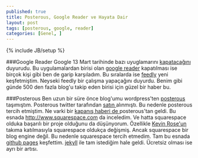 ```yaml
---
published: true
title: Posterous, Google Reader ve Hayata Dair
layout: post
tags: [posterous, google, reader]
categories: [Genel, ]
---
```

{% include JB/setup %}


###Google Reader
Google 13 Mart tarihinde bazı uyuglamarını <a target="_blank" href="http://googleblog.blogspot.com/2013/03/a-second-spring-of-cleaning.html">kapatacağını</a>  duyurudu. Bu uygulamalardan birisi olan <a target="_blank" href="http://google.com/reader">google reader</a> kapatılması ise birçok kişi gibi ben de garip karşıladım. Bu sıralarda ise <a href="http://www.feedly.com/" target="_blank">feedly</a> yeni keşfetmiştim. Neyseki feedly bir çalışma yapaçağını duyurdu. Benim gibi günde 500 den fazla blog'u takip eden birisi için güzel bir haber bu.
	

###Posterous
Ben uzun bir süre önce blog'umu wordpress'ten <a href="http://posterous.com/" target="_blank">posterous</a> taşımıştım. Posterous twitter tarafından <a href="https://blog.twitter.com/2012/welcoming-posterous-team-flock"> satın </a> alınmıştı. Bu nedenle posterous tercih etmiştim. Ne varki bir <a href="https://twitter.com/posterous/status/329270537329205248">kapanış haberi de </a> posterous'tan geldi. Bu esnada <http://www.squarespace.com> da inceledim. Ve hatta squarespace olduka başarılı bir proje olduğunu da düşünyorum. Özellikle <a href="http://blog.squarespace.com/blog/2008/9/5/kevin-rose-comes-to-squarespace.html">Kevin Rose'un</a> takıma katılmasıyla squarespace oldukça değişmiş. Ancak squarespace bir blog engine değil. Bu nedenle squarespace tercih etmedim.
Tam bu esnada <a href="http://pages.github.com/">github pages</a> keşfettim. <a href="http://jekyllrb.com/">jekyll</a> ile tam istediğim hale geldi.  Ücretsiz olması ise ayrı bir artısı.